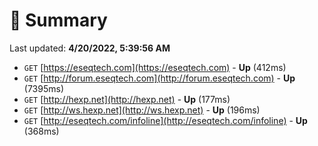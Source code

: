 # 📖 Summary
Last updated: **4/20/2022, 5:39:56 AM**

- `GET` [https://eseqtech.com](https://eseqtech.com) - **Up** (412ms)
- `GET` [http://forum.eseqtech.com](http://forum.eseqtech.com) - **Up** (7395ms)
- `GET` [http://hexp.net](http://hexp.net) - **Up** (177ms)
- `GET` [http://ws.hexp.net](http://ws.hexp.net) - **Up** (196ms)
- `GET` [http://eseqtech.com/infoline](http://eseqtech.com/infoline) - **Up** (368ms)
